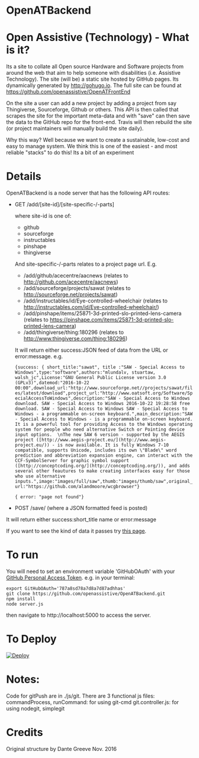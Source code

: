 OpenATBackend
================

Open Assistive (Technology) - What is it? 
============================
Its a site to collate all Open source Hardware and Software projects from around the web that aim to help someone with disabilities (i.e. Assistive Technology).
The site (will be) a static site hosted by GitHub pages. Its dynamically generated by http://gohugo.io. The full site can be found at https://github.com/openassistive/OpenATFrontEnd

On the site a user can add a new project by adding a project from say Thingiverse, Sourceforge, Github or others. This API is then called that scrapes the site for the important meta-data and with "save" can then save the data to the GitHub repo for the front-end. Travis will then rebuild the site (or project maintainers will manually build the site daily).

Why this way? Well because we want to create a sustainable, low-cost and easy to manage system. We think this is one of the easiest - and most reliable "stacks" to do this! Its a bit of an experiment

Details
=======

OpenATBackend is a node server that has the following API routes:

* GET /add/[site-id]/[site-specific-/-parts]

	where site-id is one of:
 
	* github
	* sourceforge
	* instructables
	* pinshape
	* thingiverse
 
	And site-specific-/-parts relates to a project page url. E.g.

	* /add/github/acecentre/aacnews (relates to http://github.com/acecentre/aacnews) 
	* /add/sourceforge/projects/sawat (relates to http://sourceforge.net/projects/sawat)
	* /add/instructables/id/Eye-controlled-wheelchair  (relates to http://instructables.com/id/Eye-controlled-wheelchair/)
	* /add/pinshape/items/25871-3d-printed-slo-printed-lens-camera (relates to https://pinshape.com/items/25871-3d-printed-slo-printed-lens-camera)
	* /add/thingiverse/thing:180296 (relates to http://www.thingiverse.com/thing:180296)


	It will return either success:JSON feed of data from the URL or error:message. e.g.

	`{success: { short_title:"sawat", title :"SAW - Special Access to Windows",type:"software",authors:"mlundalv, stuartaw, walsh_jc",License:"GNU General Public License version 3.0 (GPLv3)",datemod:"2016-10-22 00:00",download_url:"http://www.sourceforge.net//projects/sawat/files/latest/download",project_url:"http://www.oatsoft.org/Software/SpecialAccessToWindows",description:"SAW - Special Access to Windows download. SAW - Special Access to Windows 2016-10-22 19:28:58 free download. SAW - Special Access to Windows SAW - Special Access to Windows - a programmable on-screen keyboard.",main_description:"SAW - Special Access to Windows - is a programmable on-screen keyboard. It is a powerful tool for providing Access to the Windows operating system for people who need alternative Switch or Pointing device input options.  \nThe new SAW 6 version - supported by the AEGIS project ([http://www.aegis-project.eu/](http://www.aegis-project.eu/)) - is now available. It is fully Windows 7-10 compatible, supports Unicode, includes its own \"Blade\" word prediction and abbreviation expansion engine, can interact with the CCF-SymbolServer for graphic symbol support ([http://conceptcoding.org/](http://conceptcoding.org/)), and adds several other feautures to make creating interfaces easy for those who use alternative inputs.",image:"images/full/saw",thumb:"images/thumb/saw",original_url:"https://github.com/alandmoore/wcgbrowser"}`

	`{ error: "page not found"}`

* POST /save/ (where a JSON formatted feed is posted)

It will return either success:short_title name or error:message

If you want to see the kind of data it passes try [this page](http://rawgit.com/willwade/3662333cd64a26e6337d128aa4ecf1b7/raw/fd696acfcef2359ecdca74c09b408f0afc3e2c06/test.html).

To run
======

You will need to set an environment variable 'GitHubOAuth' with your [GitHub Personal Access Token](https://github.com/settings/tokens). 
e.g. in your terminal:

	export GitHubOAuth='787a8sd78a7d8a7d87adhhas'
	git clone https://github.com/openassistive/OpenATBackend.git
	npm install
	node server.js 

then navigate to http://localhost:5000 to access the server. 


To Deploy
=========

[![Deploy](https://www.herokucdn.com/deploy/button.svg)](https://heroku.com/deploy)



Notes:
======

Code for gitPush are in ./js/git.
There are 3 functional js files:
    commandProcess, runCommand: for using git-cmd
    git.controller.js: for using nodegit, simplegit


Credits
====

Original structure by Dante Greeve Nov. 2016
